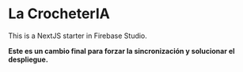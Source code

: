 # La CrocheterIA

This is a NextJS starter in Firebase Studio.

**Este es un cambio final para forzar la sincronización y solucionar el despliegue.**
